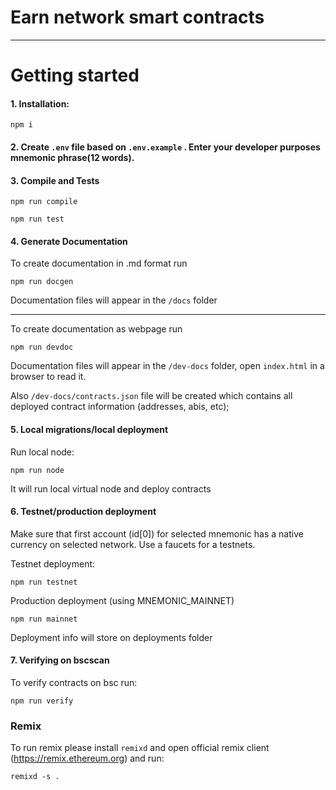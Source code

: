 # Earn network smart contracts

---

# Getting started

#### 1. Installation:

```
npm i
```

#### 2. Create `.env` file based on `.env.example` . Enter your developer purposes mnemonic phrase(12 words).
#### 3. Compile and Tests

```
npm run compile
```

```
npm run test
```

#### 4. Generate Documentation

To create documentation in .md format run
```
npm run docgen
```

Documentation files will appear in the `/docs` folder

--------

To create documentation as webpage run
```
npm run devdoc
```

Documentation files will appear in the `/dev-docs` folder, open `index.html` in a browser to read it.

Also `/dev-docs/contracts.json` file will be created which contains all deployed contract information (addresses, abis, etc);

#### 5. Local migrations/local deployment

   Run local node:

   ```
   npm run node
   ```

   It will run local virtual node and deploy contracts

#### 6. Testnet/production deployment

   Make sure that first account (id[0]) for selected mnemonic has a native currency on selected network. Use a faucets for a testnets.

   Testnet deployment:
   ```
   npm run testnet
   ```

   Production deployment (using MNEMONIC_MAINNET)
   ```
   npm run mainnet
   ```

   Deployment info will store on deployments folder

#### 7. Verifying on bscscan

   To verify contracts on bsc run: 
   ```
   npm run verify
   ```

### Remix

  To run remix please install `remixd` and open official remix client  (https://remix.ethereum.org) and run:
  ```
  remixd -s .
  ```
